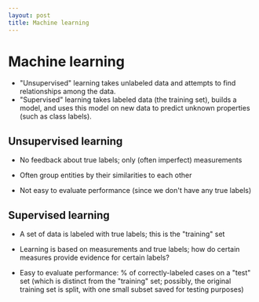 ```yaml
---
layout: post
title: Machine learning
---
```


# Machine learning

- "Unsupervised" learning takes unlabeled data and attempts to find
  relationships among the data.
- "Supervised" learning takes labeled data (the training set), builds
  a model, and uses this model on new data to predict unknown
  properties (such as class labels).

## Unsupervised learning

  - No feedback about true labels; only (often imperfect) measurements

  - Often group entities by their similarities to each other

  - Not easy to evaluate performance (since we don't have any true
    labels)

## Supervised learning

  - A set of data is labeled with true labels; this is the "training"
    set

  - Learning is based on measurements and true labels; how do certain
    measures provide evidence for certain labels?

  - Easy to evaluate performance: % of correctly-labeled cases on a
    "test" set (which is distinct from the "training" set; possibly,
    the original training set is split, with one small subset saved
    for testing purposes)
